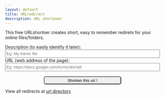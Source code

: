 ```yaml
---
layout: default
title: URLredirect
description: URL shortener
---
```

<script src="https://ajax.googleapis.com/ajax/libs/jquery/3.3.1/jquery.min.js"></script>

<script>
  function submitForm(des, url) {
	  if (url=='')
		  return;
	  else if (url.substring(0, 4)!="http")
		  url= "http://"+ url;
$("#form").html("Fetching your url....");
	var url = "https://script.google.com/macros/s/AKfycbxvQfiUw8ZUu1gG60fwyqV3x1vZ6k7NC-JuwrnO3UTsjUMPAT0/exec?callback=loadData&sheet=Sheet1&des="+des+"&url="+ url ;
// Make an AJAX call to Google Script
var request = jQuery.ajax({
      crossDomain: true,
      url: url,
      method: "GET",
      dataType: "jsonp"
    });
  }
 
 // print the returned data from jsonp
  function loadData(e) {
  try {
	   $("#form").html("<p>Your url is <a href='/"+ e+"'>https://orthosam.com/"+ e+"</a></p><p>Shorten another url ? Reloads are free !</p>");
	}catch(err) {
        $("#form").html(err);
	}
}
</script>
<p>This free URLshortner creates short, easy to remember redirets for your online files/folders.</p>
<form id="form">
  Description (to easily identify it later):<br>
  <input type="text" id="description" name="description" placeholder="Eg: My thesis file" style="width: -webkit-fill-available;height: 2em;">
  <br>
  URL (web address of the page):<br>
  <input type="text" id="url" name="url" placeholder="Eg: https://docs.google.com/forms/d/e/sdf" style="width: -webkit-fill-available;height: 2em;" required>
  <br><br>
	<center><button onclick="submitForm($('#description').val(), $('#url').val()); return false;" style="border-radius: 6px;width: 50%;height: 2em;">Shorten this url !</button></center>
</form>
<p>View all redirects at <a href="./directory">url directory</a></p>
